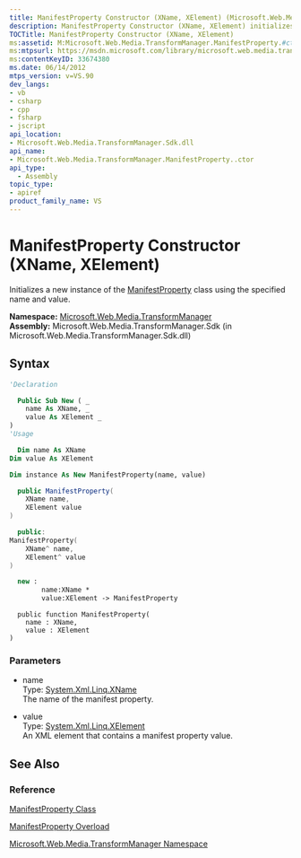```yaml
---
title: ManifestProperty Constructor (XName, XElement) (Microsoft.Web.Media.TransformManager)
description: ManifestProperty Constructor (XName, XElement) initializes a new instance of the ManifestProperty class using the specified name and value.
TOCTitle: ManifestProperty Constructor (XName, XElement)
ms:assetid: M:Microsoft.Web.Media.TransformManager.ManifestProperty.#ctor(System.Xml.Linq.XName,System.Xml.Linq.XElement)
ms:mtpsurl: https://msdn.microsoft.com/library/microsoft.web.media.transformmanager.manifestproperty.manifestproperty(v=VS.90)
ms:contentKeyID: 33674380
ms.date: 06/14/2012
mtps_version: v=VS.90
dev_langs:
- vb
- csharp
- cpp
- fsharp
- jscript
api_location:
- Microsoft.Web.Media.TransformManager.Sdk.dll
api_name:
- Microsoft.Web.Media.TransformManager.ManifestProperty..ctor
api_type:
  - Assembly
topic_type:
- apiref
product_family_name: VS
---
```


# ManifestProperty Constructor (XName, XElement)

Initializes a new instance of the [ManifestProperty](manifestproperty-class-microsoft-web-media-transformmanager.md) class using the specified name and value.

**Namespace:**  [Microsoft.Web.Media.TransformManager](microsoft-web-media-transformmanager-namespace.md)  
**Assembly:**  Microsoft.Web.Media.TransformManager.Sdk (in Microsoft.Web.Media.TransformManager.Sdk.dll)

## Syntax

```vb
'Declaration

  Public Sub New ( _
    name As XName, _
    value As XElement _
)
'Usage

  Dim name As XName
Dim value As XElement

Dim instance As New ManifestProperty(name, value)
```

```csharp
  public ManifestProperty(
    XName name,
    XElement value
)
```

```cpp
  public:
ManifestProperty(
    XName^ name, 
    XElement^ value
)
```

``` fsharp
  new : 
        name:XName * 
        value:XElement -> ManifestProperty
```

```jscript
  public function ManifestProperty(
    name : XName, 
    value : XElement
)
```

### Parameters

  - name  
    Type: [System.Xml.Linq.XName](https://msdn.microsoft.com/library/bb347810)  
    The name of the manifest property.  

<!-- end list -->

  - value  
    Type: [System.Xml.Linq.XElement](https://msdn.microsoft.com/library/bb340098)  
    An XML element that contains a manifest property value.  

## See Also

### Reference

[ManifestProperty Class](manifestproperty-class-microsoft-web-media-transformmanager.md)

[ManifestProperty Overload](manifestproperty-constructor-microsoft-web-media-transformmanager.md)

[Microsoft.Web.Media.TransformManager Namespace](microsoft-web-media-transformmanager-namespace.md)
